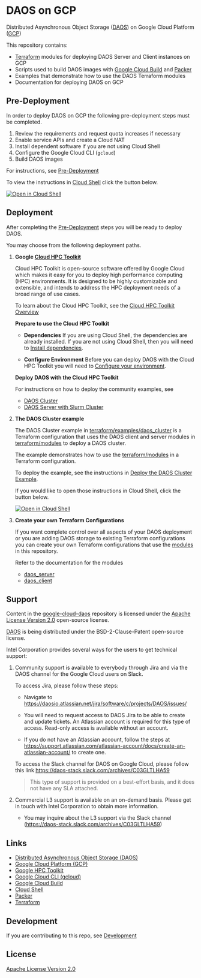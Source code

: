 # DAOS on GCP

Distributed Asynchronous Object Storage ([DAOS](https://docs.daos.io/)) on Google Cloud Platform ([GCP](https://cloud.google.com/))

This repository contains:

- [Terraform](https://www.terraform.io/) modules for deploying DAOS Server and Client instances on GCP
- Scripts used to build DAOS images with [Google Cloud Build](https://cloud.google.com/build) and [Packer](https://www.packer.io/)
- Examples that demonstrate how to use the DAOS Terraform modules
- Documentation for deploying DAOS on GCP

## Pre-Deployment

In order to deploy DAOS on GCP the following pre-deployment steps must be completed.

1. Review the requirements and request quota increases if necessary
2. Enable service APIs and create a Cloud NAT
3. Install dependent software if you are not using Cloud Shell
4. Configure the Google Cloud CLI (`gcloud`)
5. Build DAOS images

For instructions, see [Pre-Deployment](docs/pre-deployment.md)

To view the instructions in [Cloud Shell](https://cloud.google.com/shell) click the button below.

[![Open in Cloud Shell](https://gstatic.com/cloudssh/images/open-btn.png)](https://ssh.cloud.google.com/cloudshell/open?cloudshell_git_repo=https://github.com/markaolson/google-cloud-daos&cloudshell_git_branch=DAOSGCP-119&shellonly=true&cloudshell_tutorial=docs/pre-deploy.md)

## Deployment

After completing the [Pre-Deployment](docs/pre-deployment.md) steps you will be ready to deploy DAOS.

You may choose from the following deployment paths.

 1. **Google [Cloud HPC Toolkit](https://cloud.google.com/hpc-toolkit)**

    Cloud HPC Toolkit is open-source software offered by Google Cloud which makes it easy for you to deploy high performance computing (HPC) environments. It is designed to be highly customizable and extensible, and intends to address the HPC deployment needs of a broad range of use cases.

    To learn about the Cloud HPC Toolkit, see the [Cloud HPC Toolkit Overview](https://cloud.google.com/hpc-toolkit/docs/overview)

    **Prepare to use the Cloud HPC Toolkit**

    - **Dependencies**
      If you are using Cloud Shell, the dependencies are already installed.
      If you are not using Cloud Shell, then you will need to [Install dependencies](https://cloud.google.com/hpc-toolkit/docs/setup/install-dependencies).

    - **Configure Environment**
      Before you can deploy DAOS with the Cloud HPC Toolkit you will need to [Configure your environment](https://cloud.google.com/hpc-toolkit/docs/setup/configure-environment).

    **Deploy DAOS with the Cloud HPC Toolkit**

    For instructions on how to deploy the community examples, see
    - [DAOS Cluster](https://github.com/GoogleCloudPlatform/hpc-toolkit/tree/main/community/examples/intel#daos-cluster)
    - [DAOS Server with Slurm Cluster](https://github.com/GoogleCloudPlatform/hpc-toolkit/tree/main/community/examples/intel#daos-server-with-slurm-cluster)


 2. **The DAOS Cluster example**

    The DAOS Cluster example in [terraform/examples/daos_cluster](terraform/examples/daos_cluster/README.md) is a Terraform configuration that uses the DAOS client and server modules in [terraform/modules](terraform/modules/) to deploy a DAOS cluster.

    The example demonstrates how to use the [terraform/modules](terraform/modules/) in a Terraform configuration.

    To deploy the example, see the instructions in [Deploy the DAOS Cluster Example](docs/deploy_daos_cluster_example.md).

    If you would like to open those instructions in Cloud Shell, click the button below.

    [![Open in Cloud Shell](https://gstatic.com/cloudssh/images/open-btn.png)](https://ssh.cloud.google.com/cloudshell/open?cloudshell_git_repo=https://github.com/markaolson/google-cloud-daos&cloudshell_git_branch=DAOSGCP-119&shellonly=true&cloudshell_tutorial=docs/deploy_daos_cluster_example.md)

 3. **Create your own Terraform Configurations**

    If you want complete control over all aspects of your DAOS deployment or you are adding DAOS storage to existing Terraform configurations you can create your own Terraform configurations that use the [modules](terraform/modules/) in this repository.

    Refer to the documentation for the modules
    - [daos_server](terraform/modules/daos_server/README.md)
    - [daos_client](terraform/modules/daos_client/README.md)

## Support

Content in the [google-cloud-daos](https://github.com/daos-stack/google-cloud-daos) repository is licensed under the [Apache License Version 2.0](LICENSE) open-source license.

[DAOS](https://github.com/daos-stack/daos) is being distributed under the BSD-2-Clause-Patent open-source license.

Intel Corporation provides several ways for the users to get technical support:

1. Community support is available to everybody through Jira and via the DAOS channel for the Google Cloud users on Slack.

   To access Jira, please follow these steps:

   - Navigate to https://daosio.atlassian.net/jira/software/c/projects/DAOS/issues/

   - You will need to request access to DAOS Jira to be able to create and update tickets. An Atlassian account is required for this type of access. Read-only access is available without an account.
   - If you do not have an Atlassian account, follow the steps at https://support.atlassian.com/atlassian-account/docs/create-an-atlassian-account/ to create one.

   To access the Slack channel for DAOS on Google Cloud, please follow this link https://daos-stack.slack.com/archives/C03GLTLHA59

   > This type of support is provided on a best-effort basis, and it does not have any SLA attached.

2. Commercial L3 support is available on an on-demand basis. Please get in touch with Intel Corporation to obtain more information.

   - You may inquire about the L3 support via the Slack channel (https://daos-stack.slack.com/archives/C03GLTLHA59)

## Links

- [Distributed Asynchronous Object Storage (DAOS)](https://docs.daos.io/)
- [Google Cloud Platform (GCP)](https://cloud.google.com/)
- [Google HPC Toolkit](https://github.com/GoogleCloudPlatform/hpc-toolkit)
- [Google Cloud CLI (gcloud)](https://cloud.google.com/cli)
- [Google Cloud Build](https://cloud.google.com/build)
- [Cloud Shell](https://cloud.google.com/shell)
- [Packer](https://www.packer.io/)
- [Terraform](https://www.terraform.io/)

## Development

If you are contributing to this repo, see [Development](docs/development.md)

## License

[Apache License Version 2.0](LICENSE)
